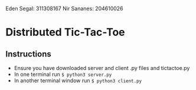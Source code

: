 Eden Segal: 311308167
Nir Sananes: 204610026

# Distributed Tic-Tac-Toe


## Instructions
- Ensure you have downloaded server and client .py files and tictactoe.py
- In one terminal run ```$ python3 server.py```
- In another terminal window run ```$ python3 client.py```


